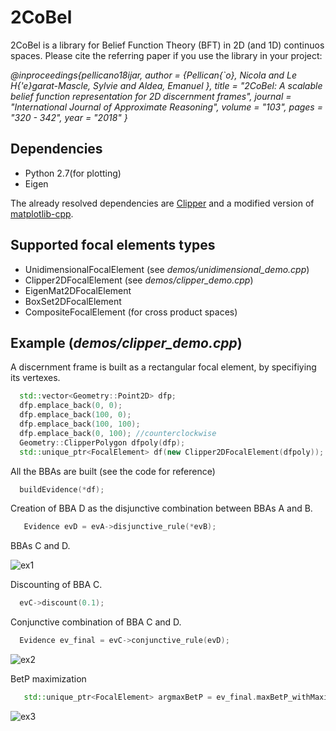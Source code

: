 # 2CoBel
2CoBel is a library for Belief Function Theory (BFT) in 2D (and 1D) continuos spaces. Please cite the referring paper if you use the library in your project:

*@inproceedings{pellicano18ijar,
 author = {Pellican{\`o}, Nicola and Le H{\'e}garat-Mascle, Sylvie  and Aldea, Emanuel },
 title = "2CoBel: A scalable belief function representation for 2D discernment frames",
 journal = "International Journal of Approximate Reasoning",
 volume = "103",
 pages = "320 - 342",
 year = "2018"
}*

## Dependencies
- Python 2.7(for plotting)
- Eigen

The already resolved dependencies are [Clipper](http://www.angusj.com/delphi/clipper.php) and a modified version of [matplotlib-cpp](https://github.com/lava/matplotlib-cpp).

## Supported focal elements types
- UnidimensionalFocalElement (see *demos/unidimensional_demo.cpp*)
- Clipper2DFocalElement (see *demos/clipper_demo.cpp*)
- EigenMat2DFocalElement
- BoxSet2DFocalElement
- CompositeFocalElement (for cross product spaces)

## Example (*demos/clipper_demo.cpp*)
A discernment frame is built as a rectangular focal element, by specifiying its vertexes.
```cpp
  std::vector<Geometry::Point2D> dfp;
  dfp.emplace_back(0, 0);
  dfp.emplace_back(100, 0);
  dfp.emplace_back(100, 100);
  dfp.emplace_back(0, 100); //counterclockwise
  Geometry::ClipperPolygon dfpoly(dfp);
  std::unique_ptr<FocalElement> df(new Clipper2DFocalElement(dfpoly));
```
All the BBAs are built (see the code for reference)
```cpp
  buildEvidence(*df);
```
Creation of BBA D as the disjunctive combination between BBAs A and B.
```cpp
   Evidence evD = evA->disjunctive_rule(*evB);
```
BBAs C and D.

![ex1](https://github.com/MOHICANS-project/2CoBel/blob/master/demos/images/ex1.png)

Discounting of BBA C.
```cpp
  evC->discount(0.1);
```

Conjunctive combination of BBA C and D.
```cpp
  Evidence ev_final = evC->conjunctive_rule(evD);
```
![ex2](https://github.com/MOHICANS-project/2CoBel/blob/master/demos/images/ex2.png)

BetP maximization
```cpp
   std::unique_ptr<FocalElement> argmaxBetP = ev_final.maxBetP_withMaximalIntersections();
```
![ex3](https://github.com/MOHICANS-project/2CoBel/blob/master/demos/images/ex3.png)

